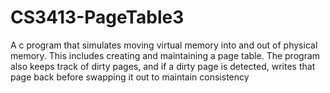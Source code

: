 # CS3413-PageTable3
A c program that simulates moving virtual memory into and out of physical memory.  This includes creating and maintaining a page table.  The program also keeps track of dirty pages, and if a dirty page is detected, writes that page back before swapping it out to maintain consistency
